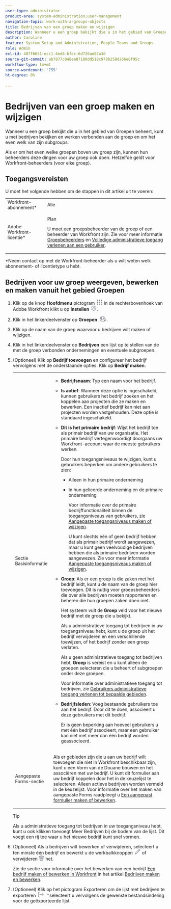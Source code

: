 ```yaml
---
user-type: administrator
product-area: system-administration;user-management
navigation-topic: work-with-a-groups-objects
title: Bedrijven van een groep maken en wijzigen
description: Wanneer u een groep bekijkt die u in het gebied van Groepen beheert, kunt u met bedrijven bekijken en werken verbonden aan de groep en om het even welk van zijn subgroups.
author: Caroline
feature: System Setup and Administration, People Teams and Groups
role: Admin
exl-id: 407f6631-ecc1-4ed8-bfec-6d726ae87a3d
source-git-commit: ab7877c048ea87180dd518c978b258d266e0f95c
workflow-type: tm+mt
source-wordcount: '755'
ht-degree: 0%

---
```


# Bedrijven van een groep maken en wijzigen

Wanneer u een groep bekijkt die u in het gebied van Groepen beheert, kunt u met bedrijven bekijken en werken verbonden aan de groep en om het even welk van zijn subgroups.

Als er om het even welke groepen boven uw groep zijn, kunnen hun beheerders deze dingen voor uw groep ook doen. Hetzelfde geldt voor Workfront-beheerders (voor elke groep).

## Toegangsvereisten

U moet het volgende hebben om de stappen in dit artikel uit te voeren:

<table style="table-layout:auto"> 
 <col> 
 <col> 
 <tbody> 
  <tr> 
   <td role="rowheader">Workfront-abonnement*</td> 
   <td>Alle</td> 
  </tr> 
  <tr> 
   <td role="rowheader">Adobe Workfront-licentie*</td> 
   <td> <p>Plan </p> <p>U moet een groepsbeheerder van de groep of een beheerder van Workfront zijn. Zie voor meer informatie <a href="../../../administration-and-setup/manage-groups/group-roles/group-administrators.md" class="MCXref xref" data-mc-variable-override="">Groepbeheerders</a> en <a href="../../../administration-and-setup/add-users/configure-and-grant-access/grant-a-user-full-administrative-access.md" class="MCXref xref" data-mc-variable-override="">Volledige administratieve toegang verlenen aan een gebruiker</a>.</p> </td> 
  </tr> 
 </tbody> 
</table>

&#42;Neem contact op met de Workfront-beheerder als u wilt weten welk abonnement- of licentietype u hebt.

## Bedrijven voor uw groep weergeven, bewerken en maken vanuit het gebied Groepen

1. Klik op de knop **Hoofdmenu** pictogram ![](assets/main-menu-icon.png) in de rechterbovenhoek van Adobe Workfront klikt u op **Instellen** ![](assets/gear-icon-settings.png).

1. Klik in het linkerdeelvenster op **Groepen** ![](assets/groups-icon.png).

1. Klik op de naam van de groep waarvoor u bedrijven wilt maken of wijzigen.
1. Klik in het linkerdeelvenster op **Bedrijven** een lijst op te stellen van de met de groep verbonden ondernemingen en eventuele subgroepen.
1. (Optioneel) Klik op **Bedrijf toevoegen** en configureer het bedrijf vervolgens met de onderstaande opties. Klik op **Bedrijf maken**.

   <table style="table-layout:auto"> 
    <col> 
    <col> 
    <tbody> 
     <tr> 
      <td role="rowheader">Sectie Basisinformatie</td> 
      <td> 
       <ul> 
        <li> <p><b>Bedrijfsnaam</b>: Typ een naam voor het bedrijf.</p> </li> 
        <li> <p><b>Is actief</b>: Wanneer deze optie is ingeschakeld, kunnen gebruikers het bedrijf zoeken en het koppelen aan projecten die ze maken en bewerken. Een inactief bedrijf kan niet aan projecten worden vastgehouden. Deze optie is standaard ingeschakeld.</p> </li> 
        <li> <p><b>Dit is het primaire bedrijf</b>: Wijst het bedrijf toe als primair bedrijf van uw organisatie. Het primaire bedrijf vertegenwoordigt doorgaans uw Workfront-account waar de meeste gebruikers werken.</p> <p>Door hun toegangsniveaus te wijzigen, kunt u gebruikers beperken om andere gebruikers te zien:</p> 
         <ul> 
          <li>Alleen in hun primaire onderneming</li> 
          <li> <p>In hun gelieerde onderneming en de primaire onderneming</p> <p>Voor informatie over de primaire bedrijffunctionaliteit binnen de toegangsniveaus van gebruikers, zie <a href="../../../administration-and-setup/add-users/configure-and-grant-access/create-modify-access-levels.md" class="MCXref xref" data-mc-variable-override="">Aangepaste toegangsniveaus maken of wijzigen</a>.</p> <p>U kunt slechts één of geen bedrijf hebben dat als primair bedrijf wordt aangewezen, maar u kunt geen veelvoudige bedrijven hebben die als primaire bedrijven worden aangewezen. Zie voor meer informatie <a href="../../../administration-and-setup/add-users/configure-and-grant-access/create-modify-access-levels.md" class="MCXref xref" data-mc-variable-override="">Aangepaste toegangsniveaus maken of wijzigen</a>.</p> </li> 
         </ul> </li> 
        <li> <p><b>Groep</b>: Als er een groep is die zaken met het bedrijf leidt, kunt u de naam van de groep hier toevoegen. Dit is nuttig voor groepsbeheerders die over alle bedrijven moeten rapporteren en beheren die hun groepen zaken doen met.</p> <p data-mc-conditions="SnippetConditions-wf-groups.groups">Het systeem vult de <strong>Groep</strong> veld voor het nieuwe bedrijf met de groep die u bekijkt.</p> <p data-mc-conditions="SnippetConditions-wf-groups.groups">Als u administratieve toegang tot bedrijven in uw toegangsniveau hebt, kunt u de groep uit het bedrijf verwijderen en een verschillende toewijzen, of het bedrijf zonder een groep verlaten.</p> <p data-mc-conditions="SnippetConditions-wf-groups.groups">Als u geen administratieve toegang tot bedrijven hebt, <strong>Groep</strong> is vereist en u kunt alleen de groepen selecteren die u beheert of subgroepen onder deze groepen.</p> <p data-mc-conditions="SnippetConditions-wf-groups.groups">Voor informatie over administratieve toegang tot bedrijven, zie <a href="../../../administration-and-setup/add-users/configure-and-grant-access/grant-users-admin-access-certain-areas.md" class="MCXref xref" data-mc-variable-override="">Gebruikers administratieve toegang verlenen tot bepaalde gebieden</a>.</p> </li> 
        <li> <p><b>Bedrijfsleden</b>: Voeg bestaande gebruikers toe aan het bedrijf. Door dit te doen, associeert u deze gebruikers met dit bedrijf.</p> <p>Er is geen beperking aan hoeveel gebruikers u met één bedrijf associeert, maar een gebruiker kan niet met meer dan één bedrijf worden geassocieerd.</p> </li> 
       </ul> </td> 
     </tr>
     <tr> 
      <td role="rowheader">Aangepaste Forms-sectie</td> 
      <td> <p>Als er gebieden zijn die u aan uw bedrijf wilt toevoegen die niet in Workfront beschikbaar zijn, kunt u een Vorm van de Douane bouwen en het associëren met uw bedrijf. U kunt dit formulier aan uw bedrijf koppelen door het in de keuzelijst te selecteren. Alleen actieve bedrijven worden vermeld in de keuzelijst. Voor informatie over het maken van aangepaste Forms raadpleegt u <a href="../../../administration-and-setup/customize-workfront/create-manage-custom-forms/create-or-edit-a-custom-form.md" class="MCXref xref" data-mc-variable-override="">Een aangepast formulier maken of bewerken</a>. </p> </td> 
     </tr> 
    </tbody> 
   </table>

   >[!TIP]
   >
   >Als u administratieve toegang tot bedrijven in uw toegangsniveau hebt, kunt u ook klikken toevoegt Meer Bedrijven bij de bodem van de lijst. Dit voegt een rij toe waar u het nieuwe bedrijf kunt snel vormen.

1. (Optioneel) Als u bedrijven wilt bewerken of verwijderen, selecteert u ten minste één bedrijf en bewerkt u de werkbalkknoppen ![](assets/edit-icon.png) of verwijderen ![](assets/delete.png) het.

   Zie de sectie voor informatie over het bewerken van een bedrijf [Een bedrijf maken of bewerken in Workfront](../../../administration-and-setup/set-up-workfront/organizational-setup/create-and-edit-companies.md#adding-a-company-to-workfront) in het artikel [Bedrijven maken en bewerken](../../../administration-and-setup/set-up-workfront/organizational-setup/create-and-edit-companies.md).

1. (Optioneel) Klik op het pictogram Exporteren om de lijst met bedrijven te exporteren ![](assets/export.png)selecteert u vervolgens de gewenste bestandsindeling voor de geëxporteerde lijst.
